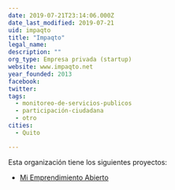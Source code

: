 ```yaml
---
date: 2019-07-21T23:14:06.000Z
date_last_modified: 2019-07-21
uid: impaqto
title: "Impaqto"
legal_name: 
description: ""
org_type: Empresa privada (startup)
website: www.impaqto.net
year_founded: 2013
facebook: 
twitter: 
tags:
  - monitoreo-de-servicios-publicos
  - participación-ciudadana
  - otro
cities: 
  - Quito

---
```


Esta organización tiene los siguientes proyectos:

- [Mi Emprendimiento Abierto](/proyectos/mi-emprendimiento-abierto)
